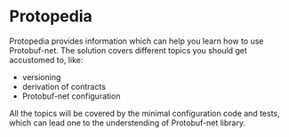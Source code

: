 Protopedia
==========

Protopedia provides information which can help you learn how to use Protobuf-net. The solution covers different topics you should get accustomed to, like:
- versioning
- derivation of contracts
- Protobuf-net configuration

All the topics will be covered by the minimal configuration code and tests, which can lead one to the understending of Protobuf-net library.
